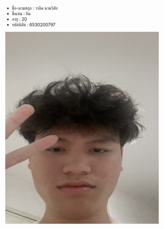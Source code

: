 - ชื่อ-นามสกุล : วาลิด นามวิลัย
- ชื่อเล่น : ยีน
- อายุ : 20
- รหัสนิสิต : 6530200797

<p align="center">
  <img src="P001.jpg" width="500" height="625" alt="student">
</p>
